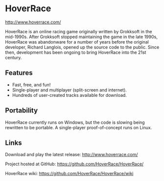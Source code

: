 HoverRace
=========

<http://www.hoverrace.com/>

HoverRace is an online racing game originally written by Grokksoft in the mid-1990s. After Grokksoft stopped maintaining the game in the late 1990s, HoverRace was abandonware for a number of years before the original developer, Richard Langlois, opened up the source code to the public. Since then, development has been ongoing to bring HoverRace into the 21st century.

Features
--------

 * Fast, free, and fun!
 * Single-player and multiplayer (split-screen and internet).
 * Hundreds of user-created tracks available for download.

Portability
-----------

HoverRace currently runs on Windows, but the code is slowing being rewritten to be portable.  A single-player proof-of-concept runs on Linux.

Links
-----

Download and play the latest release: <http://www.hoverrace.com/>

Project hosted at GitHub: <https://github.com/HoverRace/HoverRace/>

HoverRace wiki: <https://github.com/HoverRace/HoverRace/wiki>
